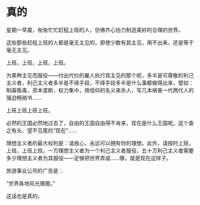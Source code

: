    

# 真的

星期一早晨，匆匆忙忙赶程上班的人，仿佛齐心协力制造美妙的合理的世界。

这些那些赶程上班的人都是毫无主见的，即使少数有其主见，用不出来，还是等于毫无主见。

上班，上班，上班，上班。

为某种主见而服役——付出代价的雇人执行其主见的那个呢，多半是可尊敬的利己主义者，利己主义者多半是不择手段，不择手段多半是什么事都做得出来，譬如：制毒贩毒，资本垄断，权力集中，用信仰的名义来杀人，写几本祸害一代两代人的强迫畅销书……

上班上班上班上班。

必然的王国必然地过去了，自由的王国自由得不肯来，现在是什么王国呢。这个查之有头、望不见尾的“现在”……

理想主义者的最大权利是：请放心，永远可以拥有你的理想。此外，请按时上班，上班，上班上班，一万理想主义者为一个利己主义者服役，五十万利己主义者需要多少理想主义者为其服役——足够把世界弄成……哪，就是现在这样子。

旅游事业公司的广告是：

“世界各地风光旖旎。”

这话也是真的。